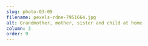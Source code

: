 ```yaml
---
slug: photo-03-09
filename: pexels-rdne-7951664.jpg
alt: Grandmother, mother, sister and child at home
column: 3
order: 9
---
```

